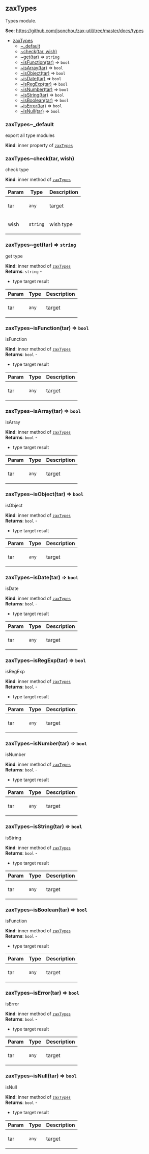 <a name="module_zaxTypes"></a>

## zaxTypes
<p>Types module.</p>

**See**: https://github.com/jsonchou/zax-util/tree/master/docs/types  

* [zaxTypes](#module_zaxTypes)
    * [~_default](#module_zaxTypes.._default)
    * [~check(tar, wish)](#module_zaxTypes..check)
    * [~get(tar)](#module_zaxTypes..get) ⇒ <code>string</code>
    * [~isFunction(tar)](#module_zaxTypes..isFunction) ⇒ <code>bool</code>
    * [~isArray(tar)](#module_zaxTypes..isArray) ⇒ <code>bool</code>
    * [~isObject(tar)](#module_zaxTypes..isObject) ⇒ <code>bool</code>
    * [~isDate(tar)](#module_zaxTypes..isDate) ⇒ <code>bool</code>
    * [~isRegExp(tar)](#module_zaxTypes..isRegExp) ⇒ <code>bool</code>
    * [~isNumber(tar)](#module_zaxTypes..isNumber) ⇒ <code>bool</code>
    * [~isString(tar)](#module_zaxTypes..isString) ⇒ <code>bool</code>
    * [~isBoolean(tar)](#module_zaxTypes..isBoolean) ⇒ <code>bool</code>
    * [~isError(tar)](#module_zaxTypes..isError) ⇒ <code>bool</code>
    * [~isNull(tar)](#module_zaxTypes..isNull) ⇒ <code>bool</code>

<a name="module_zaxTypes.._default"></a>

### zaxTypes~\_default
<p>export all type modules</p>

**Kind**: inner property of [<code>zaxTypes</code>](#module_zaxTypes)  
<a name="module_zaxTypes..check"></a>

### zaxTypes~check(tar, wish)
<p>check type</p>

**Kind**: inner method of [<code>zaxTypes</code>](#module_zaxTypes)  

| Param | Type | Description |
| --- | --- | --- |
| tar | <code>any</code> | <p>target</p> |
| wish | <code>string</code> | <p>wish type</p> |

<a name="module_zaxTypes..get"></a>

### zaxTypes~get(tar) ⇒ <code>string</code>
<p>get type</p>

**Kind**: inner method of [<code>zaxTypes</code>](#module_zaxTypes)  
**Returns**: <code>string</code> - <ul>
<li>type target result</li>
</ul>  

| Param | Type | Description |
| --- | --- | --- |
| tar | <code>any</code> | <p>target</p> |

<a name="module_zaxTypes..isFunction"></a>

### zaxTypes~isFunction(tar) ⇒ <code>bool</code>
<p>isFunction</p>

**Kind**: inner method of [<code>zaxTypes</code>](#module_zaxTypes)  
**Returns**: <code>bool</code> - <ul>
<li>type target result</li>
</ul>  

| Param | Type | Description |
| --- | --- | --- |
| tar | <code>any</code> | <p>target</p> |

<a name="module_zaxTypes..isArray"></a>

### zaxTypes~isArray(tar) ⇒ <code>bool</code>
<p>isArray</p>

**Kind**: inner method of [<code>zaxTypes</code>](#module_zaxTypes)  
**Returns**: <code>bool</code> - <ul>
<li>type target result</li>
</ul>  

| Param | Type | Description |
| --- | --- | --- |
| tar | <code>any</code> | <p>target</p> |

<a name="module_zaxTypes..isObject"></a>

### zaxTypes~isObject(tar) ⇒ <code>bool</code>
<p>isObject</p>

**Kind**: inner method of [<code>zaxTypes</code>](#module_zaxTypes)  
**Returns**: <code>bool</code> - <ul>
<li>type target result</li>
</ul>  

| Param | Type | Description |
| --- | --- | --- |
| tar | <code>any</code> | <p>target</p> |

<a name="module_zaxTypes..isDate"></a>

### zaxTypes~isDate(tar) ⇒ <code>bool</code>
<p>isDate</p>

**Kind**: inner method of [<code>zaxTypes</code>](#module_zaxTypes)  
**Returns**: <code>bool</code> - <ul>
<li>type target result</li>
</ul>  

| Param | Type | Description |
| --- | --- | --- |
| tar | <code>any</code> | <p>target</p> |

<a name="module_zaxTypes..isRegExp"></a>

### zaxTypes~isRegExp(tar) ⇒ <code>bool</code>
<p>isRegExp</p>

**Kind**: inner method of [<code>zaxTypes</code>](#module_zaxTypes)  
**Returns**: <code>bool</code> - <ul>
<li>type target result</li>
</ul>  

| Param | Type | Description |
| --- | --- | --- |
| tar | <code>any</code> | <p>target</p> |

<a name="module_zaxTypes..isNumber"></a>

### zaxTypes~isNumber(tar) ⇒ <code>bool</code>
<p>isNumber</p>

**Kind**: inner method of [<code>zaxTypes</code>](#module_zaxTypes)  
**Returns**: <code>bool</code> - <ul>
<li>type target result</li>
</ul>  

| Param | Type | Description |
| --- | --- | --- |
| tar | <code>any</code> | <p>target</p> |

<a name="module_zaxTypes..isString"></a>

### zaxTypes~isString(tar) ⇒ <code>bool</code>
<p>isString</p>

**Kind**: inner method of [<code>zaxTypes</code>](#module_zaxTypes)  
**Returns**: <code>bool</code> - <ul>
<li>type target result</li>
</ul>  

| Param | Type | Description |
| --- | --- | --- |
| tar | <code>any</code> | <p>target</p> |

<a name="module_zaxTypes..isBoolean"></a>

### zaxTypes~isBoolean(tar) ⇒ <code>bool</code>
<p>isFunction</p>

**Kind**: inner method of [<code>zaxTypes</code>](#module_zaxTypes)  
**Returns**: <code>bool</code> - <ul>
<li>type target result</li>
</ul>  

| Param | Type | Description |
| --- | --- | --- |
| tar | <code>any</code> | <p>target</p> |

<a name="module_zaxTypes..isError"></a>

### zaxTypes~isError(tar) ⇒ <code>bool</code>
<p>isError</p>

**Kind**: inner method of [<code>zaxTypes</code>](#module_zaxTypes)  
**Returns**: <code>bool</code> - <ul>
<li>type target result</li>
</ul>  

| Param | Type | Description |
| --- | --- | --- |
| tar | <code>any</code> | <p>target</p> |

<a name="module_zaxTypes..isNull"></a>

### zaxTypes~isNull(tar) ⇒ <code>bool</code>
<p>isNull</p>

**Kind**: inner method of [<code>zaxTypes</code>](#module_zaxTypes)  
**Returns**: <code>bool</code> - <ul>
<li>type target result</li>
</ul>  

| Param | Type | Description |
| --- | --- | --- |
| tar | <code>any</code> | <p>target</p> |

